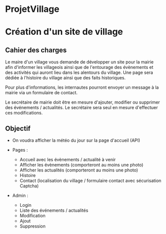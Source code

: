 # ProjetVillage
# Création d'un site de village

## Cahier des charges

Le maire d'un village vous demande de développer un site pour la mairie afin d'informer les villageois ainsi que de l'entourage des évènements et des activités qui auront lieu dans les alentours du village. Une page sera dédiée à l'histoire du village ainsi que des faits historiques.

Pour plus d'informations, les internautes pourront envoyer un message à la mairie via un formulaire de contact.

Le secrétaire de mairie doit être en mesure d'ajouter, modifier ou supprimer des événements / actualités. Le secrétaire sera seul en mesure d'effectuer ces modifications.

## Objectif 

- On voudra afficher la météo du jour sur la page d'accueil (API)

- Pages : 
    - Accueil avec les évènements / actualité à venir
    - Afficher les évènements (comporteront au moins une photo)
    - Afficher les actualités (comporteront au moins une photo)
    - Histoire
    - Contact (localisation du village / formulaire contact avec sécurisation Captcha)

- Admin :
    - Login 
    - Liste des événements / actualités
    - Modification 
    - Ajout 
    - Suppression
